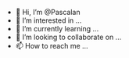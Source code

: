 - 👋 Hi, I’m @Pascalan
- 👀 I’m interested in ...
- 🌱 I’m currently learning ...
- 💞️ I’m looking to collaborate on ...
- 📫 How to reach me ...

<!---
Pascalan/Pascalan is a ✨ special ✨ repository because its `README.md` (this file) appears on your GitHub profile.
You can click the Preview link to take a look at your changes.
--->
